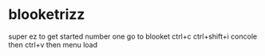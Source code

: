 # blooketrizz
super ez to get started number one go to blooket ctrl+c 
ctrl+shift+i
concole 
then ctrl+v
then menu load
